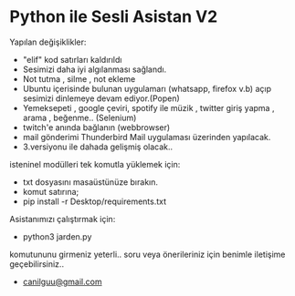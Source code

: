 # Python ile Sesli Asistan V2
Yapılan değişiklikler:



- "elif" kod satırları kaldırıldı
- Sesimizi daha iyi algılanması sağlandı.
- Not tutma , silme , not ekleme
- Ubuntu içerisinde bulunan uygulamarı (whatsapp, firefox v.b) açıp sesimizi dinlemeye devam ediyor.(Popen)
- Yemeksepeti , google çeviri, spotify ile müzik , twitter giriş yapma , arama , beğenme.. (Selenium)
- twitch'e anında bağlanın (webbrowser)
- mail gönderimi Thunderbird Mail uygulaması üzerinden yapılacak.
- 3.versiyonu ile dahada gelişmiş olacak.. 

isteninel modülleri tek komutla yüklemek için:
- txt dosyasını masaüstünüze bırakın.
- komut satırına;
- pip install -r Desktop/requirements.txt 

Asistanımızı çalıştırmak için:
- python3 jarden.py 

komutununu girmeniz yeterli.. soru veya önerileriniz için benimle iletişime geçebilirsiniz..
- canilguu@gmail.com


